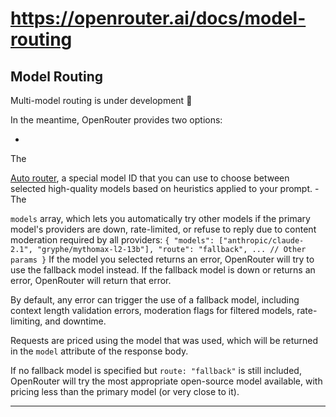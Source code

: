 # https://openrouter.ai/docs/model-routing

<!--
URL: https://openrouter.ai/docs/model-routing
title: Model Routing | OpenRouter
url: https://openrouter.ai
hostname: openrouter.ai
description: Route requests across multiple models
sitename: OpenRouter
date: 2023-01-01
categories: []
tags: []
image: https://openrouter.ai/dynamic-og?pathname=docs%2Fmodel-routing&title=Model+Routing&description=Route+requests+across+multiple+models
filedate: 2024-12-14
-->

## Model Routing

Multi-model routing is under development 👀

In the meantime, OpenRouter provides two options:

-
The

[Auto router](/openrouter/auto), a special model ID that you can use to choose between selected high-quality models based on heuristics applied to your prompt. -
The

`models`
array, which lets you automatically try other models if the primary model's providers are down, rate-limited, or refuse to reply due to content moderation required by all providers:
`{ "models": ["anthropic/claude-2.1", "gryphe/mythomax-l2-13b"], "route": "fallback", ... // Other params }`
If the model you selected returns an error, OpenRouter will try to use the fallback model instead. If the fallback model is down or returns an error, OpenRouter will return that error.

By default, any error can trigger the use of a fallback model, including context length validation errors, moderation flags for filtered models, rate-limiting, and downtime.

Requests are priced using the model that was used, which will be returned in the `model`
attribute of the response body.

If no fallback model is specified but `route: "fallback"`
is still included, OpenRouter will try the most appropriate open-source model available, with pricing less than the primary model (or very close to it).

---